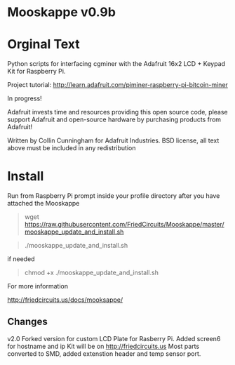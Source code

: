 Mooskappe v0.9b
=======

Orginal Text
===================

Python scripts for interfacing cgminer with the Adafruit 16x2 LCD + Keypad Kit for Raspberry Pi.

Project tutorial: http://learn.adafruit.com/piminer-raspberry-pi-bitcoin-miner

In progress!

Adafruit invests time and resources providing this open source code, please support Adafruit and open-source hardware by purchasing products from Adafruit!

Written by Collin Cunningham for Adafruit Industries. BSD license, all text above must be included in any redistribution

Install
=========
Run from Raspberry Pi prompt inside your profile directory after you have attached the Mooskappe

> wget https://raw.githubusercontent.com/FriedCircuits/Mooskappe/master/mooskappe_update_and_install.sh

>./mooskappe_update_and_install.sh

if needed
> chmod +x ./mooskappe_update_and_install.sh

For more information

http://friedcircuits.us/docs/mooksappe/


Changes
-------------

v2.0 
Forked version for custom LCD Plate for Rasberry Pi.
Added screen6 for hostname and ip
Kit will be on http://friedcircuits.us
Most parts converted to SMD, added extenstion header and temp sensor port.